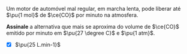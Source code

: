 Um motor de automóvel mal regular, em marcha lenta, pode liberar até $\pu{1 mol}$ de $\ce{CO}$ por minuto na atmosfera. 

**Assinale** a alternativa que mais se aproxima do volume de $\ce{CO}$ emitido por minuto em $\pu{27 \degree C}$ e $\pu{1 atm}$.

- [x] $\pu{25 L.min-1}$
